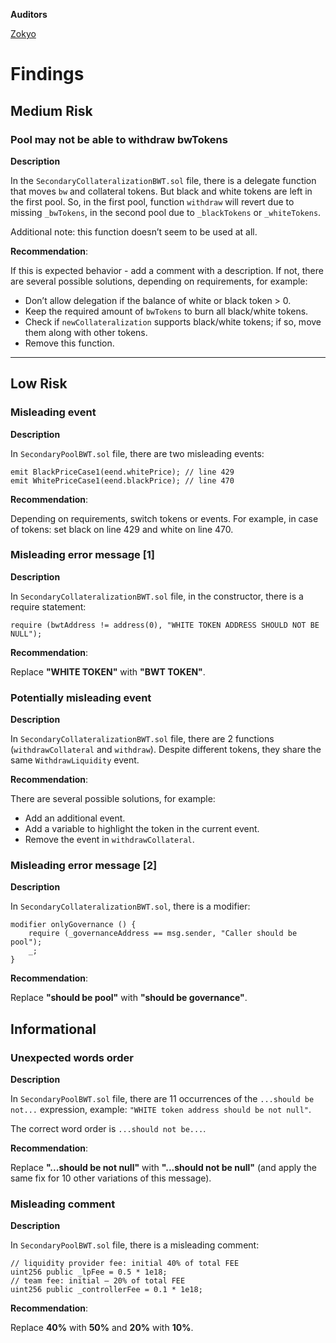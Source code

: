 **Auditors**

[Zokyo](https://x.com/zokyo_io)

# Findings

## Medium Risk

### **Pool may not be able to withdraw bwTokens**

**Description**

In the `SecondaryCollateralizationBWT.sol` file, there is a delegate function that moves `bw` and
collateral tokens. But black and white tokens are left in the first pool.
So, in the first pool, function `withdraw` will revert due to missing `_bwTokens`, in the second pool due
to `_blackTokens` or `_whiteTokens`.

Additional note: this function doesn’t seem to be used at all.

**Recommendation**:

If this is expected behavior - add a comment with a description. If not, there are several
possible solutions, depending on requirements, for example:
- Don’t allow delegation if the balance of white or black token > 0.
- Keep the required amount of `bwTokens` to burn all black/white tokens.
- Check if `newCollateralization` supports black/white tokens; if so, move them along
  with other tokens.
- Remove this function.

---

## Low Risk

### **Misleading event**

**Description**

In `SecondaryPoolBWT.sol` file, there are two misleading events:
```solidity
emit BlackPriceCase1(eend.whitePrice); // line 429
emit WhitePriceCase1(eend.blackPrice); // line 470
```

**Recommendation**:

Depending on requirements, switch tokens or events. For example, in case of tokens: set black on
line 429 and white on line 470.

### **Misleading error message [1]**

**Description**

In `SecondaryCollateralizationBWT.sol` file, in the constructor, there is a require statement:
```solidity
require (bwtAddress != address(0), "WHITE TOKEN ADDRESS SHOULD NOT BE NULL");
```

**Recommendation**:

Replace **"WHITE TOKEN"** with **"BWT TOKEN"**.




### **Potentially misleading event**

**Description**

In `SecondaryCollateralizationBWT.sol` file, there are 2 functions (`withdrawCollateral` and
`withdraw`). Despite different tokens, they share the same `WithdrawLiquidity` event.

**Recommendation**:

There are several possible solutions, for example:
- Add an additional event.
- Add a variable to highlight the token in the current event.
- Remove the event in `withdrawCollateral`.

### **Misleading error message [2]**

**Description**

In `SecondaryCollateralizationBWT.sol`, there is a modifier:
```solidity
modifier onlyGovernance () {
    require (_governanceAddress == msg.sender, "Caller should be pool");
    _;
}
```

**Recommendation**:

Replace **"should be pool"** with **"should be governance"**.

## Informational

### **Unexpected words order**

**Description**

In `SecondaryPoolBWT.sol` file, there are 11 occurrences of the `...should be not...` expression,
example: `"WHITE token address should be not null"`.

The correct word order is `...should not be...`.

**Recommendation**:

Replace **"...should be not null"** with **"...should not be null"** (and apply the same fix for 10 other variations of this message).

### **Misleading comment**

**Description**

In `SecondaryPoolBWT.sol` file, there is a misleading comment:
```solidity
// liquidity provider fee: initial 40% of total FEE
uint256 public _lpFee = 0.5 * 1e18;
// team fee: initial – 20% of total FEE
uint256 public _controllerFee = 0.1 * 1e18;
```

**Recommendation**:

Replace **40%** with **50%** and **20%** with **10%**.
